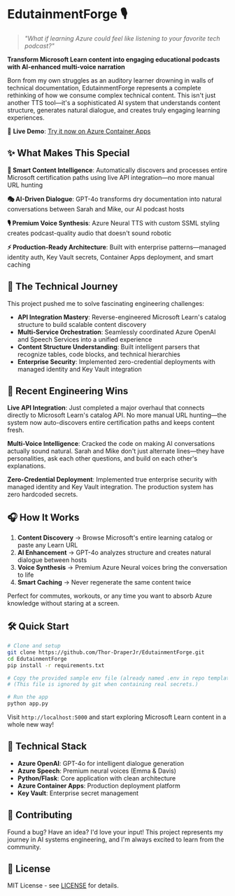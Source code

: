 # EdutainmentForge 🎙️

> *"What if learning Azure could feel like listening to your favorite tech podcast?"*

**Transform Microsoft Learn content into engaging educational podcasts with AI-enhanced multi-voice narration**

Born from my own struggles as an auditory learner drowning in walls of technical documentation, EdutainmentForge represents a complete rethinking of how we consume complex technical content. This isn't just another TTS tool—it's a sophisticated AI system that understands content structure, generates natural dialogue, and creates truly engaging learning experiences.

🚀 **Live Demo**: [Try it now on Azure Container Apps](https://edutainmentforge-app.happymeadow-088e7533.eastus.azurecontainerapps.io/)

## ✨ What Makes This Special

**🧠 Smart Content Intelligence**: Automatically discovers and processes entire Microsoft certification paths using live API integration—no more manual URL hunting

**🎭 AI-Driven Dialogue**: GPT-4o transforms dry documentation into natural conversations between Sarah and Mike, our AI podcast hosts

**🎙️ Premium Voice Synthesis**: Azure Neural TTS with custom SSML styling creates podcast-quality audio that doesn't sound robotic

**⚡ Production-Ready Architecture**: Built with enterprise patterns—managed identity auth, Key Vault secrets, Container Apps deployment, and smart caching

## 🎯 The Technical Journey

This project pushed me to solve fascinating engineering challenges:

- **API Integration Mastery**: Reverse-engineered Microsoft Learn's catalog structure to build scalable content discovery
- **Multi-Service Orchestration**: Seamlessly coordinated Azure OpenAI and Speech Services into a unified experience
- **Content Structure Understanding**: Built intelligent parsers that recognize tables, code blocks, and technical hierarchies
- **Enterprise Security**: Implemented zero-credential deployments with managed identity and Key Vault integration

## 🚀 Recent Engineering Wins

**Live API Integration**: Just completed a major overhaul that connects directly to Microsoft Learn's catalog API. No more manual URL hunting—the system now auto-discovers entire certification paths and keeps content fresh.

**Multi-Voice Intelligence**: Cracked the code on making AI conversations actually sound natural. Sarah and Mike don't just alternate lines—they have personalities, ask each other questions, and build on each other's explanations.

**Zero-Credential Deployment**: Implemented true enterprise security with managed identity and Key Vault integration. The production system has zero hardcoded secrets.

## 🎧 How It Works

1. **Content Discovery** → Browse Microsoft's entire learning catalog or paste any Learn URL
2. **AI Enhancement** → GPT-4o analyzes structure and creates natural dialogue between hosts
3. **Voice Synthesis** → Premium Azure Neural voices bring the conversation to life
4. **Smart Caching** → Never regenerate the same content twice

Perfect for commutes, workouts, or any time you want to absorb Azure knowledge without staring at a screen.

## 🛠️ Quick Start

```bash
# Clone and setup
git clone https://github.com/Thor-DraperJr/EdutainmentForge.git
cd EdutainmentForge
pip install -r requirements.txt

# Copy the provided sample env file (already named .env in repo template) and edit values
# (This file is ignored by git when containing real secrets.)

# Run the app
python app.py
```

Visit `http://localhost:5000` and start exploring Microsoft Learn content in a whole new way!

## 🎯 Technical Stack

- **Azure OpenAI**: GPT-4o for intelligent dialogue generation
- **Azure Speech**: Premium neural voices (Emma & Davis)
- **Python/Flask**: Core application with clean architecture
- **Azure Container Apps**: Production deployment platform
- **Key Vault**: Enterprise secret management

## 🤝 Contributing

Found a bug? Have an idea? I'd love your input! This project represents my journey in AI systems engineering, and I'm always excited to learn from the community.

## 📄 License

MIT License - see [LICENSE](LICENSE) for details.
